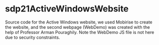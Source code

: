 # sdp21ActiveWindowsWebsite
Source code for the Active Windows website, we used Mobirise to create the website, and the second webpage (WebDemo) was created with the help of Professor Arman Pouraghily. Note the WebDemo JS file is not here due to security constraints.
